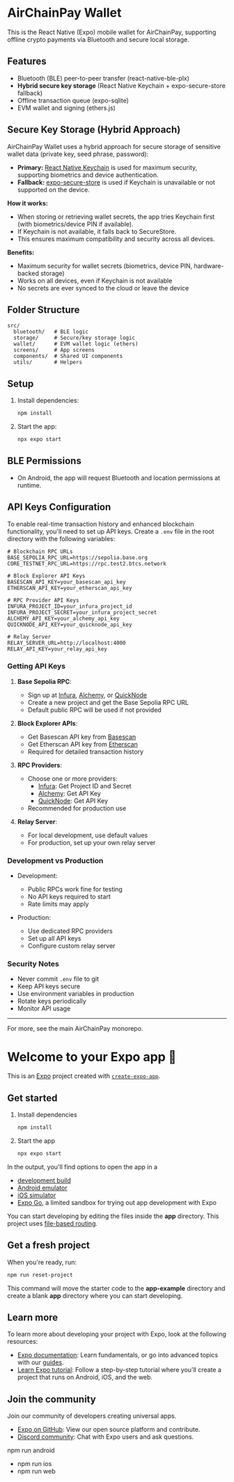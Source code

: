 # AirChainPay Wallet

This is the React Native (Expo) mobile wallet for AirChainPay, supporting offline crypto payments via Bluetooth and secure local storage.

## Features
- Bluetooth (BLE) peer-to-peer transfer (react-native-ble-plx)
- **Hybrid secure key storage** (React Native Keychain + expo-secure-store fallback)
- Offline transaction queue (expo-sqlite)
- EVM wallet and signing (ethers.js)

## Secure Key Storage (Hybrid Approach)

AirChainPay Wallet uses a hybrid approach for secure storage of sensitive wallet data (private key, seed phrase, password):

- **Primary:** [React Native Keychain](https://github.com/oblador/react-native-keychain) is used for maximum security, supporting biometrics and device authentication.
- **Fallback:** [expo-secure-store](https://docs.expo.dev/versions/latest/sdk/securestore/) is used if Keychain is unavailable or not supported on the device.

**How it works:**
- When storing or retrieving wallet secrets, the app tries Keychain first (with biometrics/device PIN if available).
- If Keychain is not available, it falls back to SecureStore.
- This ensures maximum compatibility and security across all devices.

**Benefits:**
- Maximum security for wallet secrets (biometrics, device PIN, hardware-backed storage)
- Works on all devices, even if Keychain is not available
- No secrets are ever synced to the cloud or leave the device

## Folder Structure
```
src/
  bluetooth/   # BLE logic
  storage/     # Secure/key storage logic
  wallet/      # EVM wallet logic (ethers)
  screens/     # App screens
  components/  # Shared UI components
  utils/       # Helpers
```

## Setup
1. Install dependencies:
   ```bash
   npm install
   ```
2. Start the app:
   ```bash
   npx expo start
   ```

## BLE Permissions
- On Android, the app will request Bluetooth and location permissions at runtime.

## API Keys Configuration

To enable real-time transaction history and enhanced blockchain functionality, you'll need to set up API keys. Create a `.env` file in the root directory with the following variables:

```env
# Blockchain RPC URLs
BASE_SEPOLIA_RPC_URL=https://sepolia.base.org
CORE_TESTNET_RPC_URL=https://rpc.test2.btcs.network

# Block Explorer API Keys
BASESCAN_API_KEY=your_basescan_api_key
ETHERSCAN_API_KEY=your_etherscan_api_key

# RPC Provider API Keys
INFURA_PROJECT_ID=your_infura_project_id
INFURA_PROJECT_SECRET=your_infura_project_secret
ALCHEMY_API_KEY=your_alchemy_api_key
QUICKNODE_API_KEY=your_quicknode_api_key

# Relay Server
RELAY_SERVER_URL=http://localhost:4000
RELAY_API_KEY=your_relay_api_key
```

### Getting API Keys

1. **Base Sepolia RPC**:
   - Sign up at [Infura](https://infura.io), [Alchemy](https://alchemy.com), or [QuickNode](https://quicknode.com)
   - Create a new project and get the Base Sepolia RPC URL
   - Default public RPC will be used if not provided

2. **Block Explorer APIs**:
   - Get Basescan API key from [Basescan](https://basescan.org/apis)
   - Get Etherscan API key from [Etherscan](https://etherscan.io/apis)
   - Required for detailed transaction history

3. **RPC Providers**:
   - Choose one or more providers:
     - [Infura](https://infura.io): Get Project ID and Secret
     - [Alchemy](https://alchemy.com): Get API Key
     - [QuickNode](https://quicknode.com): Get API Key
   - Recommended for production use

4. **Relay Server**:
   - For local development, use default values
   - For production, set up your own relay server

### Development vs Production

- Development:
  - Public RPCs work fine for testing
  - No API keys required to start
  - Rate limits may apply

- Production:
  - Use dedicated RPC providers
  - Set up all API keys
  - Configure custom relay server

### Security Notes

- Never commit `.env` file to git
- Keep API keys secure
- Use environment variables in production
- Rotate keys periodically
- Monitor API usage

---

For more, see the main AirChainPay monorepo.

# Welcome to your Expo app 👋

This is an [Expo](https://expo.dev) project created with [`create-expo-app`](https://www.npmjs.com/package/create-expo-app).

## Get started

1. Install dependencies

   ```bash
   npm install
   ```

2. Start the app

   ```bash
   npx expo start
   ```

In the output, you'll find options to open the app in a

- [development build](https://docs.expo.dev/develop/development-builds/introduction/)
- [Android emulator](https://docs.expo.dev/workflow/android-studio-emulator/)
- [iOS simulator](https://docs.expo.dev/workflow/ios-simulator/)
- [Expo Go](https://expo.dev/go), a limited sandbox for trying out app development with Expo

You can start developing by editing the files inside the **app** directory. This project uses [file-based routing](https://docs.expo.dev/router/introduction).

## Get a fresh project

When you're ready, run:

```bash
npm run reset-project
```

This command will move the starter code to the **app-example** directory and create a blank **app** directory where you can start developing.

## Learn more

To learn more about developing your project with Expo, look at the following resources:

- [Expo documentation](https://docs.expo.dev/): Learn fundamentals, or go into advanced topics with our [guides](https://docs.expo.dev/guides).
- [Learn Expo tutorial](https://docs.expo.dev/tutorial/introduction/): Follow a step-by-step tutorial where you'll create a project that runs on Android, iOS, and the web.

## Join the community

Join our community of developers creating universal apps.

- [Expo on GitHub](https://github.com/expo/expo): View our open source platform and contribute.
- [Discord community](https://chat.expo.dev): Chat with Expo users and ask questions.


 npm run android
- npm run ios
- npm run web